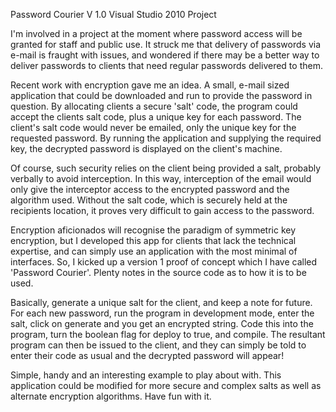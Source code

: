 Password Courier V 1.0
Visual Studio 2010 Project

I'm involved in a project at the moment where password access will be granted for staff and public use. It struck me that delivery of passwords via e-mail is fraught with issues, and wondered if there may be a better way to deliver passwords to clients that need regular passwords delivered to them.

Recent work with encryption gave me an idea. A small, e-mail sized application that could be downloaded and run to provide the password in question. By allocating clients a secure 'salt' code, the program could accept the clients salt code, plus a unique key for each password. The client's salt code would never be emailed, only the unique key for the requested password. By running the application and supplying the required key, the decrypted password is displayed on the client's machine.

Of course, such security relies on the client being provided a salt, probably verbally to avoid interception. In this way, interception of the email would only give the interceptor access to the encrypted password and the algorithm used. Without the salt code, which is securely held at the recipients location, it proves very difficult to gain access to the password.

Encryption aficionados will recognise the paradigm of symmetric key encryption, but I developed this app for clients that lack the technical expertise, and can simply use an application with the most minimal of interfaces. So, I kicked up a version 1 proof of concept which I have called 'Password Courier'. Plenty notes in the source code as to how it is to be used.

Basically, generate a unique salt for the client, and keep a note for future. For each new password, run the program in development mode, enter the salt, click on generate and you get an encrypted string. Code this into the program, turn the boolean flag for deploy to true, and compile. The resultant program can then be issued to the client, and they can simply be told to enter their code as usual and the decrypted password will appear!

Simple, handy and an interesting example to play about with. This application could be modified for more secure and complex salts as well as alternate encryption algorithms. Have fun with it.


